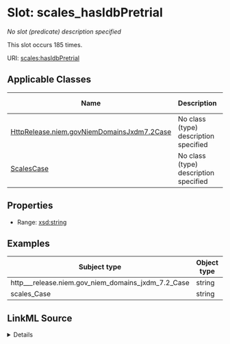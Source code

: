 

# Slot: scales_hasIdbPretrial


_No slot (predicate) description specified_






This slot occurs 185 times.


URI: [scales:hasIdbPretrial](http://schemas.scales-okn.org/rdf/scales#hasIdbPretrial)



<!-- no inheritance hierarchy -->





## Applicable Classes

| Name | Description | Modifies Slot |
| --- | --- | --- |
| [HttpRelease.niem.govNiemDomainsJxdm7.2Case](../classes/HttpRelease.niem.govNiemDomainsJxdm7.2Case.md) | No class (type) description specified |  yes  |
| [ScalesCase](../classes/ScalesCase.md) | No class (type) description specified |  yes  |







## Properties

* Range: [xsd:string](http://www.w3.org/2001/XMLSchema#string)






## Examples

| Subject type | Object type | Example subject | Example object | Occurrences |
| --- | --- | --- | --- | --- |
| http___release.niem.gov_niem_domains_jxdm_7.2_Case | string | scales:/CaseCivil | 01/04/2017 | 185 |
| scales_Case | string | scales:/CaseCivil | 01/04/2017 | 185 |




## LinkML Source

<details>

```yaml
name: scales_hasIdbPretrial
annotations:
  count:
    tag: count
    value: 185
description: No slot (predicate) description specified
examples:
- object:
    example_object: 01/04/2017
    example_object_type: string
    example_predicate: scales:hasIdbPretrial
    example_subject: scales:/CaseCivil
    example_subject_type: http___release.niem.gov_niem_domains_jxdm_7.2_Case
- object:
    example_object: 01/04/2017
    example_object_type: string
    example_predicate: scales:hasIdbPretrial
    example_subject: scales:/CaseCivil
    example_subject_type: scales_Case
from_schema: scales-kg
rank: 1000
slot_uri: scales:hasIdbPretrial
alias: scales_hasIdbPretrial
domain_of:
- http___release.niem.gov_niem_domains_jxdm_7.2_Case
- scales_Case
range: string

```
</details>